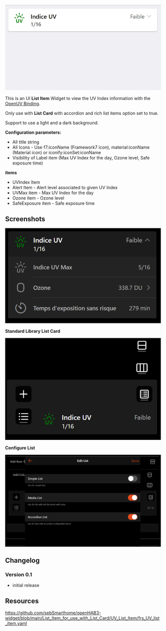 ![Screen1](https://github.com/sebSmarthome/openHAB3-widget/raw/main/List_Item_for_use_with_List_Card/UV_List_Item/screenshots/UVListItemScreenShot.gif)

This is an UI **List Item** Widget to view the UV Index information with the [OpenUV Binding](https://www.openhab.org/addons/bindings/openuv/).

Only use with **List Card** with accordion and rich list items option set to true.

Support to use a light and a dark background.

**Configuration parameters:**

* All title string
* All Icons - Use f7:iconName (Framework7 icon), material:iconName (Material icon) or iconify:iconSet:iconName
* Visibility of Label item (Max UV Index for the day, Ozone level, Safe exposure time)

**items**

* UVIndex Item
* Alert Item - Alert level associated to given UV Index
* UVMax item - Max UV Index for the day
* Ozone item - Ozone level
* SafeExposure item - Safe exposure time

## Screenshots

![Screen4](https://github.com/sebSmarthome/openHAB3-widget/raw/main/List_Item_for_use_with_List_Card/UV_List_Item/screenshots/UVListItemScreenShot4.PNG)

**Standard Library List Card**

![Screen2](https://github.com/sebSmarthome/openHAB3-widget/raw/main/List_Item_for_use_with_List_Card/UV_List_Item/screenshots/UVListItemScreenShot3.PNG)

**Configure List**

![Screen3](https://github.com/sebSmarthome/openHAB3-widget/raw/main/List_Item_for_use_with_List_Card/Astro_Moon_List_Item/screenshots/AstroMoonListItemScreenShot2.PNG)

## Changelog

### Version 0.1

* initial release

## Resources

<https://github.com/sebSmarthome/openHAB3-widget/blob/main/List_Item_for_use_with_List_Card/UV_List_Item/frs_UV_list_item.yaml>